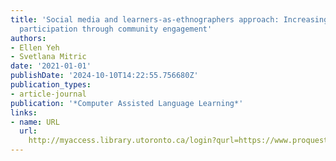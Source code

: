```yaml
---
title: 'Social media and learners-as-ethnographers approach: Increasing target-language
  participation through community engagement'
authors:
- Ellen Yeh
- Svetlana Mitric
date: '2021-01-01'
publishDate: '2024-10-10T14:22:55.756680Z'
publication_types:
- article-journal
publication: '*Computer Assisted Language Learning*'
links:
- name: URL
  url: 
    http://myaccess.library.utoronto.ca/login?qurl=https://www.proquest.com/docview/2615318915?accountid=14771&bdid=38384&_bd=df8UX%2B8GnUTpKzYDvjb3g9n22Js%3D
---
```

